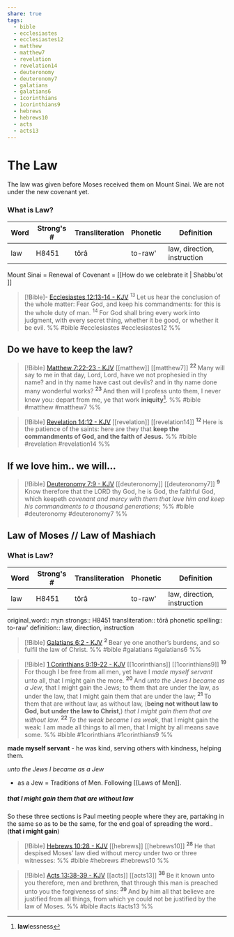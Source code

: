 ```yaml
---
share: true
tags:
  - bible
  - ecclesiastes
  - ecclesiastes12
  - matthew
  - matthew7
  - revelation
  - revelation14
  - deuteronomy
  - deuteronomy7
  - galatians
  - galatians6
  - 1corinthians
  - 1corinthians9
  - hebrews
  - hebrews10
  - acts
  - acts13
---
```



# The Law

The law was given before Moses received them on Mount Sinai.
We are not under the new covenant yet.

### What is Law?

|Word|Strong's #|Transliteration|Phonetic|Definition|
|----|----|----|----|----|
|law|H8451|tôrâ|to-raw'|law, direction, instruction|

Mount Sinai = Renewal of Covenant = [[How do we celebrate it | Shabbu'ot ]]

> [!Bible]- [Ecclesiastes 12:13-14 - KJV](https://bible-api.com/ecc+12:13-14?translation=kjv) 
>  <sup> 13 </sup>Let us hear the conclusion of the whole matter: Fear God, and keep his commandments: for this is the whole duty of man. <sup> 14 </sup>For God shall bring every work into judgment, with every secret thing, whether it be good, or whether it be evil.
> %% #bible #ecclesiastes #ecclesiastes12 %%

## Do we have to keep the law?

> [!Bible] [Matthew 7:22-23 - KJV](https://bible-api.com/matt+7:22-23?translation=kjv) [[matthew]] [[matthew7]]
>  <sup> **22** </sup>Many will say to me in that day, Lord, Lord, have we not prophesied in thy name? and in thy name have cast out devils? and in thy name done many wonderful works? <sup> **23** </sup>And then will I profess unto them, I never knew you: depart from me, ye that work **iniquity**[^1].
 %% #bible #matthew #matthew7 %%

> [!Bible] [Revelation 14:12 - KJV](https://bible-api.com/rev+14:12?translation=kjv) [[revelation]] [[revelation14]]
>  <sup> **12** </sup>Here is the patience of the saints: here are they that **keep the commandments of God, and the faith of Jesus.**
 %% #bible #revelation #revelation14 %%


## If we love him.. we will...

> [!Bible] [Deuteronomy 7:9 - KJV](https://bible-api.com/deut+7:9?translation=kjv) [[deuteronomy]] [[deuteronomy7]]
>  <sup> **9** </sup>Know therefore that the LORD thy God, he is God, the faithful God, which keepeth *covenant and mercy with them that love him and keep his commandments to a thousand generations*;
 %% #bible #deuteronomy #deuteronomy7 %%



## Law of Moses // Law of Mashiach

### What is Law?

|Word|Strong's #|Transliteration|Phonetic|Definition|
|----|----|----|----|----|
|law|H8451|tôrâ|to-raw'|law, direction, instruction|


original_word:: תּוֹרָה
strongs:: H8451
transliteration:: tôrâ
phonetic spelling:: to-raw'
definition:: law, direction, instruction


> [!Bible] [Galatians 6:2 - KJV](https://bible-api.com/gal+6:2?translation=kjv)
>  <sup> **2** </sup>Bear ye one another’s burdens, and so fulfil the law of Christ.
 %% #bible #galatians #galatians6 %%



> [!Bible] [1 Corinthians 9:19-22 - KJV](https://bible-api.com/1corinthia+9:19-22?translation=kjv) [[1corinthians]] [[1corinthians9]]
>  <sup> **19** </sup>For though I be free from all men, yet have I *made myself servant* unto all, that I might gain the more. <sup> **20** </sup>And *unto the Jews I became as a Jew*, that I might gain the Jews; to them that are under the law, as under the law, that I might gain them that are under the law; <sup> **21** </sup>To them that are without law, as without law, (**being not without law to God, but under the law to Christ**,) *that I might gain them that are without law.* <sup> **22** </sup>*To the weak became I as weak*, that I might gain the weak: I am made all things to all men, that I might by all means save some.
 %% #bible #1corinthians #1corinthians9 %%

**made myself servant** - he was kind, serving others with kindness, helping them.

*unto the Jews I became as a Jew*
- as a Jew = Traditions of Men. Following [[Laws of Men]]. 

##### that I might gain them that are without law
So these three sections is Paul meeting people where they are, partaking in the same so as to be the same, for the end goal of spreading the word.. (**that i might gain**)



> [!Bible] [Hebrews 10:28 - KJV](https://bible-api.com/hebrews+10:28?translation=kjv) [[hebrews]] [[hebrews10]]
>  <sup> **28** </sup>He that despised Moses’ law died without mercy under two or three witnesses:
 %% #bible #hebrews #hebrews10 %%

> [!Bible] [Acts 13:38-39 - KJV](https://bible-api.com/act+13:38-39?translation=kjv) [[acts]] [[acts13]]
>  <sup> **38** </sup>Be it known unto you therefore, men and brethren, that through this man is preached unto you the forgiveness of sins: <sup> **39** </sup>And by him all that believe are justified from all things, from which ye could not be justified by the law of Moses.
 %% #bible #acts #acts13 %%










[^1]: **law**lessness